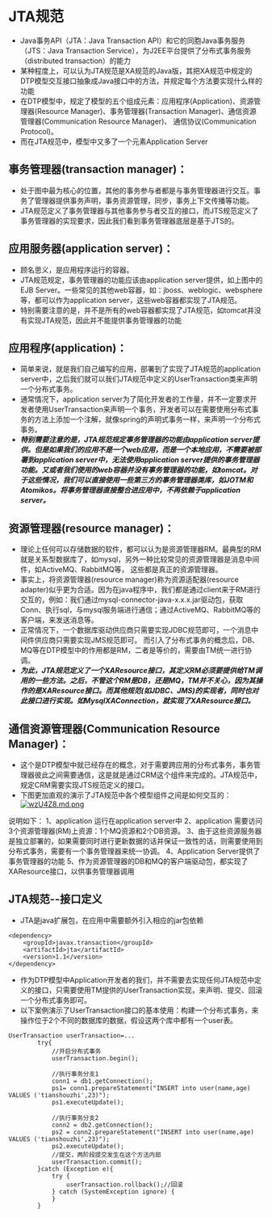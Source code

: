 # JTA规范

* Java事务API（JTA：Java Transaction API）和它的同胞Java事务服务（JTS：Java Transaction Service），为J2EE平台提供了分布式事务服务（distributed transaction）的能力
* 某种程度上，可以认为JTA规范是XA规范的Java版，其把XA规范中规定的DTP模型交互接口抽象成Java接口中的方法，并规定每个方法要实现什么样的功能
* 在DTP模型中，规定了模型的五个组成元素：应用程序(Application)、资源管理器(Resource Manager)、事务管理器(Transaction Manager)、通信资源管理器(Communication Resource Manager)、 通信协议(Communication Protocol)。
* 而在JTA规范中，模型中又多了一个元素Application Server

## 事务管理器(transaction manager)：
* 处于图中最为核心的位置，其他的事务参与者都是与事务管理器进行交互。事务了管理器提供事务声明，事务资源管理，同步，事务上下文传播等功能。
* JTA规范定义了事务管理器与其他事务参与者交互的接口，而JTS规范定义了事务管理器的实现要求，因此我们看到事务管理器底层是基于JTS的。

## 应用服务器(application server)：
* 顾名思义，是应用程序运行的容器。
* JTA规范规定，事务管理器的功能应该由application server提供，如上图中的EJB Server。一些常见的其他web容器，如：jboss、weblogic、websphere等，都可以作为application server，这些web容器都实现了JTA规范。
* 特别需要注意的是，并不是所有的web容器都实现了JTA规范，如tomcat并没有实现JTA规范，因此并不能提供事务管理器的功能

## 应用程序(application)：
* 简单来说，就是我们自己编写的应用，部署到了实现了JTA规范的application server中，之后我们就可以我们JTA规范中定义的UserTransaction类来声明一个分布式事务。
* 通常情况下，application server为了简化开发者的工作量，并不一定要求开发者使用UserTransaction来声明一个事务，开发者可以在需要使用分布式事务的方法上添加一个注解，就像spring的声明式事务一样，来声明一个分布式事务。
* ***特别需要注意的是，JTA规范规定事务管理器的功能由application server提供。但是如果我们的应用不是一个web应用，而是一个本地应用，不需要被部署到application server中，无法使用application server提供的事务管理器功能。又或者我们使用的web容器并没有事务管理器的功能，如tomcat。对于这些情况，我们可以直接使用一些第三方的事务管理器类库，如JOTM和Atomikos。将事务管理器直接整合进应用中，不再依赖于application server。***

## 资源管理器(resource manager)：
* 理论上任何可以存储数据的软件，都可以认为是资源管理器RM。最典型的RM就是关系型数据库了，如mysql，另外一种比较常见的资源管理器是消息中间件，如ActiveMQ、RabbitMQ等， 这些都是真正的资源管理器。  
* 事实上，将资源管理器(resource manager)称为资源适配器(resource adapter)似乎更为合适。因为在java程序中，我们都是通过client来于RM进行交互的，例如：我们通过mysql-connector-java-x.x.x.jar驱动包，获取Conn、执行sql，与mysql服务端进行通信；通过ActiveMQ、RabbitMQ等的客户端，来发送消息等。
* 正常情况下，一个数据库驱动供应商只需要实现JDBC规范即可，一个消息中间件供应商只需要实现JMS规范即可。 而引入了分布式事务的概念后，DB、MQ等在DTP模型中的作用都是RM，二者是等价的，需要由TM统一进行协调。
* ***为此，JTA规范定义了一个XAResource接口，其定义RM必须要提供给TM调用的一些方法。之后，不管这个RM是DB，还是MQ，TM并不关心，因为其操作的是XAResource接口。而其他规范(如JDBC、JMS)的实现者，同时也对此接口进行实现。如MysqlXAConnection，就实现了XAResource接口。***

## 通信资源管理器(Communication Resource Manager)：
* 这个是DTP模型中就已经存在的概念，对于需要跨应用的分布式事务，事务管理器彼此之间需要通信，这是就是通过CRM这个组件来完成的。JTA规范中，规定CRM需要实现JTS规范定义的接口。
* 下图更加直观的演示了JTA规范中各个模型组件之间是如何交互的： 
[![wzU4Z8.md.png](https://s1.ax1x.com/2020/09/24/wzU4Z8.md.png)](https://imgchr.com/i/wzU4Z8)



 

说明如下：
1、application 运行在application server中
2、application 需要访问3个资源管理器(RM)上资源：1个MQ资源和2个DB资源。
3、由于这些资源服务器是独立部署的，如果需要同时进行更新数据的话并保证一致性的话，则需要使用到分布式事务，需要有一个事务管理器来统一协调。
4、Application Server提供了事务管理器的功能
5、作为资源管理器的DB和MQ的客户端驱动包，都实现了XAResource接口，以供事务管理器调用


## JTA规范--接口定义
* JTA是java扩展包，在应用中需要额外引入相应的jar包依赖
```
<dependency>
    <groupId>javax.transaction</groupId>
    <artifactId>jta</artifactId>
    <version>1.1</version>
</dependency>
```

* 作为DTP模型中Application开发者的我们，并不需要去实现任何JTA规范中定义的接口，只需要使用TM提供的UserTransaction实现，来声明、提交、回滚一个分布式事务即可。
* 以下案例演示了UserTransaction接口的基本使用：构建一个分布式事务，来操作位于2个不同的数据库的数据，假设这两个库中都有一个user表。
```
UserTransaction userTransaction=...
        try{
            //开启分布式事务
            userTransaction.begin(); 
           
            //执行事务分支1
            conn1 = db1.getConnection();
            ps1= conn1.prepareStatement("INSERT into user(name,age) VALUES ('tianshouzhi',23)");
            ps1.executeUpdate();
            
            //执行事务分支2
            conn2 = db2.getConnection();
            ps2 = conn2.prepareStatement("INSERT into user(name,age) VALUES ('tianshouzhi',23)");
            ps2.executeUpdate();
            //提交，两阶段提交发生在这个方法内部
            userTransaction.commit();
        }catch (Exception e){
            try {
                userTransaction.rollback();//回滚
            } catch (SystemException ignore) {
            }
        }
```





